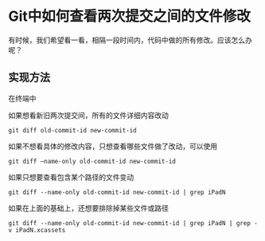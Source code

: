 # Git中如何查看两次提交之间的文件修改

有时候，我们希望看一看，相隔一段时间内，代码中做的所有修改。应该怎么办呢？

## 实现方法

在终端中

如果想看新旧两次提交间，所有的文件详细内容改动

```
git diff old-commit-id new-commit-id
```

如果不想看具体的修改内容，只想查看哪些文件做了改动，可以使用

```
git diff —name-only old-commit-id new-commit-id
```

如果只想要查看包含某个路径的文件变动

```
git diff --name-only old-commit-id new-commit-id | grep iPadN
```

如果在上面的基础上，还想要排除掉某些文件或路径

```
git diff --name-only old-commit-id new-commit-id | grep iPadN | grep -v iPadN.xcassets
```

